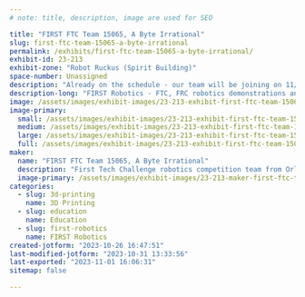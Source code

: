 ```yaml
---
# note: title, description, image are used for SEO

title: "FIRST FTC Team 15065, A Byte Irrational"
slug: first-ftc-team-15065-a-byte-irrational
permalink: /exhibits/first-ftc-team-15065-a-byte-irrational/
exhibit-id: 23-213
exhibit-zone: "Robot Ruckus (Spirit Building)"
space-number: Unassigned
description: "Already on the schedule - our team will be joining on 11/5"
description-long: "FIRST Robotics - FTC, FRC robotics demonstrations and exhibits"
image: /assets/images/exhibit-images/23-213-exhibit-first-ftc-team-15065-a-byte-irrational-1-large.png
image-primary: 
  small: /assets/images/exhibit-images/23-213-exhibit-first-ftc-team-15065-a-byte-irrational-1-small.png
  medium: /assets/images/exhibit-images/23-213-exhibit-first-ftc-team-15065-a-byte-irrational-1-medium.png
  large: /assets/images/exhibit-images/23-213-exhibit-first-ftc-team-15065-a-byte-irrational-1-large.png
  full: /assets/images/exhibit-images/23-213-exhibit-first-ftc-team-15065-a-byte-irrational-1-full.png
maker: 
  name: "FIRST FTC Team 15065, A Byte Irrational"
  description: "First Tech Challenge robotics competition team from Orlando Science Charter High School."
  image-primary: /assets/images/exhibit-images/23-213-maker-first-ftc-team-15065-a-byte-irrational-b6bd13ab592dc2bed46d025a8cfaf3aa154141af-1-medium.jpg
categories: 
  - slug: 3d-printing
    name: 3D Printing
  - slug: education
    name: Education
  - slug: first-robotics
    name: FIRST Robotics
created-jotform: "2023-10-26 16:47:51"
last-modified-jotform: "2023-10-31 13:33:56"
last-exported: "2023-11-01 16:06:31"
sitemap: false

---
```

